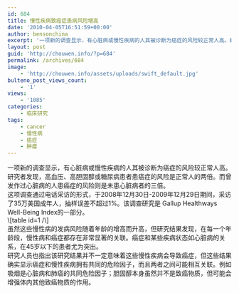 ```yaml
---
id: 684
title: 慢性疾病致癌症患病风险增高
date: '2010-04-05T16:51:59+00:00'
author: bensonchina
excerpt: '一项新的调查显示，有心脏病或慢性疾病的人其被诊断为癌症的风险较正常人高。研究者发现，高血压、高胆固醇或糖尿病患者患癌症的风险是正常人的两倍。而曾发作过心脏病的人患癌症的风险则是未患心脏病者的三倍。这项调查通过电话采访的形式，于2008年12月30日-2009年12月29日期间，采访了35万美国成年人，抽样误差不超过1%。该调查研究是 Gallup Healthways Well-Being Index的一部分。虽然这些慢性病的发病风险随着年龄的增高而升高，但研究结果发现，在每一个年龄段，慢性病和癌症都存在非常显著的关联。癌症和某些疾病状态如心脏病的关系，在45岁以下的患者尤为突出。'
layout: post
guid: 'http://chouwen.info/?p=684'
permalink: /archives/684
image:
    - 'http://chouwen.info/assets/uploads/swift_default.jpg'
bulteno_post_views_count:
    - '1'
views:
    - '1085'
categories:
    - 临床研究
tags:
    - cancer
    - 慢性病
    - 癌症
    - 肿瘤
---
```


<div id="_mcePaste">一项新的调查显示，有心脏病或慢性疾病的人其被诊断为癌症的风险较正常人高。</div><div></div><div>研究者发现，高血压、高胆固醇或糖尿病患者患癌症的风险是正常人的两倍。而曾发作过心脏病的人患癌症的风险则是未患心脏病者的三倍。</div><div></div><div>这项调查通过电话采访的形式，于2008年12月30日-2009年12月29日期间，采访了35万美国成年人，抽样误差不超过1%。该调查研究是 Gallup Healthways Well-Being Index的一部分。</div><div></div>\[table id=1 /\]

<div></div><div id="_mcePaste">虽然这些慢性病的发病风险随着年龄的增高而升高，但研究结果发现，在每一个年龄段，慢性病和癌症都存在非常显著的关联。癌症和某些疾病状态如心脏病的关系，在45岁以下的患者尤为突出。</div><div></div><div>研究人员也指出该研究结果并不一定意味着这些慢性疾病会导致癌症，但这些结果确实显示癌症和慢性疾病拥有共同的危险因子，而且两者之间可能相互关联。例如吸烟是心脏病和肺癌的共同危险因子；胆固醇本身虽然并不是致癌物质，但可能会增强体内其他致癌物质的作用。</div><div></div>